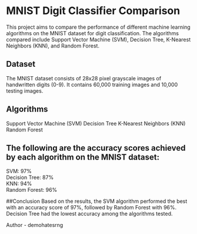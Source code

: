 # MNIST Digit Classifier Comparison
This project aims to compare the performance of different machine learning algorithms on the MNIST dataset for digit classification. The algorithms compared include Support Vector Machine (SVM), Decision Tree, K-Nearest Neighbors (KNN), and Random Forest.

## Dataset
The MNIST dataset consists of 28x28 pixel grayscale images of handwritten digits (0-9). It contains 60,000 training images and 10,000 testing images.

## Algorithms
Support Vector Machine (SVM)
Decision Tree
K-Nearest Neighbors (KNN)
Random Forest

## The following are the accuracy scores achieved by each algorithm on the MNIST dataset:
SVM: 97% <br>
Decision Tree: 87% <br>
KNN: 94% <br>
Random Forest: 96%

##Conclusion
Based on the results, the SVM algorithm performed the best with an accuracy score of 97%, followed by Random Forest with 96%. Decision Tree had the lowest accuracy among the algorithms tested.

Author - demohatesrng
